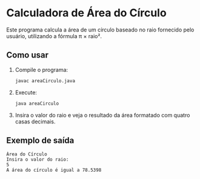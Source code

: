 # Calculadora de Área do Círculo

Este programa calcula a área de um círculo baseado no raio fornecido pelo usuário, utilizando a fórmula π × raio².

## Como usar

1. Compile o programa:
   ```bash
   javac areaCirculo.java
   ```

2. Execute:
   ```bash
   java areaCirculo
   ```

3. Insira o valor do raio e veja o resultado da área formatado com quatro casas decimais.

## Exemplo de saída

```
Área do Círculo
Insira o valor do raio:
5
A área do círculo é igual a 78.5398
```